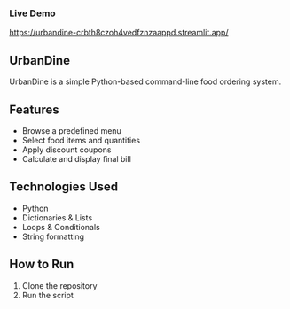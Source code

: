 ### Live Demo 
https://urbandine-crbth8czoh4vedfznzaappd.streamlit.app/

## UrbanDine

UrbanDine is a simple Python-based command-line food ordering system.

## Features

- Browse a predefined menu
- Select food items and quantities
- Apply discount coupons
- Calculate and display final bill

## Technologies Used

- Python
- Dictionaries & Lists
- Loops & Conditionals
- String formatting

## How to Run

1. Clone the repository
2. Run the script

